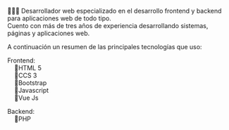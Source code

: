 👨🏽‍💻 Desarrollador web especializado en el desarrollo frontend y backend para aplicaciones web de todo tipo. <br>
Cuento con más de tres años de experiencia desarrollando sistemas, páginas y aplicaciones web.

A continuación un resumen de las principales tecnologías que uso:
  
Frontend: <br>
&nbsp; &nbsp; 🔸HTML 5 <br>
&nbsp; &nbsp; 🔸CCS 3 <br>
&nbsp; &nbsp; 🔸Bootstrap <br>
&nbsp; &nbsp; 🔸Javascript <br>
&nbsp; &nbsp; 🔸Vue Js
  
Backend: <br>
&nbsp; &nbsp; 🔸PHP
